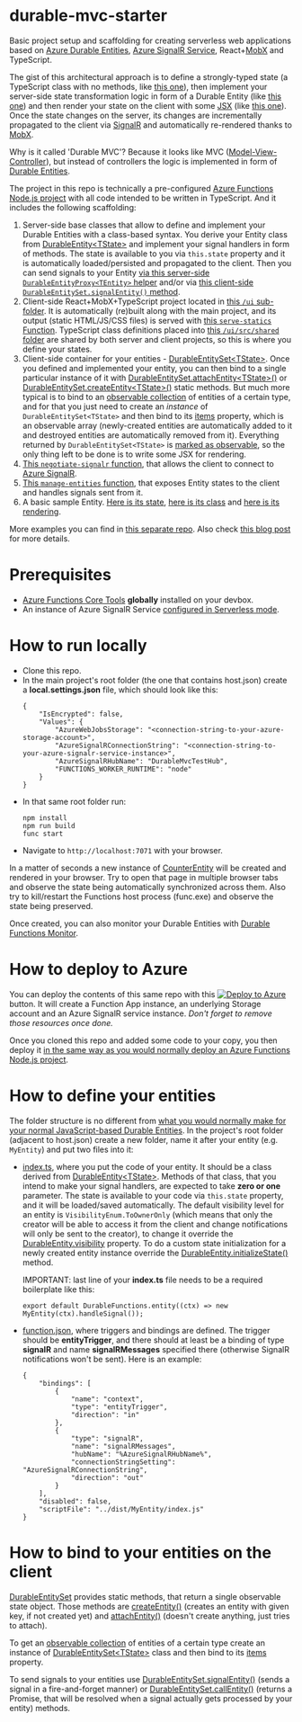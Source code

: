 # durable-mvc-starter

Basic project setup and scaffolding for creating serverless web applications based on [Azure Durable Entities](https://docs.microsoft.com/en-us/azure/azure-functions/durable/durable-functions-entities?tabs=javascript), [Azure SignalR Service](https://docs.microsoft.com/en-us/azure/azure-signalr/signalr-overview), React+[MobX](https://mobx.js.org) and TypeScript.

The gist of this architectural approach is to define a strongly-typed state (a TypeScript class with no methods, like [this one](https://github.com/scale-tone/durable-mvc-starter/blob/main/ui/src/shared/CounterState.ts)), then implement your server-side state transformation logic in form of a Durable Entity (like [this one](https://github.com/scale-tone/durable-mvc-starter/blob/main/CounterEntity/index.ts)) and then render your state on the client with some [JSX](https://www.typescriptlang.org/docs/handbook/jsx.html) (like [this one](https://github.com/scale-tone/durable-mvc-starter/blob/main/ui/src/App.tsx)). Once the state changes on the server, its changes are incrementally propagated to the client via [SignalR](https://docs.microsoft.com/en-us/azure/azure-signalr/signalr-overview) and automatically re-rendered thanks to [MobX](https://mobx.js.org).

Why is it called 'Durable MVC'? Because it looks like MVC ([Model-View-Controller](https://en.wikipedia.org/wiki/Model%E2%80%93view%E2%80%93controller)), but instead of controllers the logic is implemented in form of [Durable Entities](https://docs.microsoft.com/en-us/azure/azure-functions/durable/durable-functions-entities?tabs=javascript).

The project in this repo is technically a pre-configured [Azure Functions Node.js project](https://docs.microsoft.com/en-us/azure/azure-functions/functions-reference-node?tabs=v2#typescript) with all code intended to be written in TypeScript. And it includes the following scaffolding:
1. Server-side base classes that allow to define and implement your Durable Entities with a class-based syntax. You derive your Entity class from [DurableEntity\<TState\>](https://github.com/scale-tone/durable-mvc-starter/blob/main/common/DurableEntity.ts) and implement your signal handlers in form of methods. The state is available to you via `this.state` property and it is automatically loaded/persisted and propagated to the client. Then you can send signals to your Entity [via this server-side `DurableEntityProxy<TEntity>` helper](https://github.com/scale-tone/durable-mvc-starter/blob/main/common/DurableEntityProxy.ts) and/or via [this client-side `DurableEntitySet.signalEntity()` method](https://github.com/scale-tone/durable-mvc-starter/blob/main/ui/src/common/DurableEntitySet.ts#L112).
2. Client-side React+MobX+TypeScript project located in [this `/ui` sub-folder](https://github.com/scale-tone/durable-mvc-starter/tree/main/ui). It is automatically (re)built along with the main project, and its output (static HTML/JS/CSS files) is served with [this `serve-statics` Function](https://github.com/scale-tone/durable-mvc-starter/blob/main/serve-statics/index.ts). TypeScript class definitions placed into [this `/ui/src/shared` folder](https://github.com/scale-tone/durable-mvc-starter/tree/main/ui/src/shared) are shared by both server and client projects, so this is where you define your states.
3. Client-side container for your entities - [DurableEntitySet\<TState\>](https://github.com/scale-tone/durable-mvc-starter/blob/main/ui/src/common/DurableEntitySet.ts). Once you defined and implemented your entity, you can then bind to a single particular instance of it with [DurableEntitySet.attachEntity\<TState\>()](https://github.com/scale-tone/durable-mvc-starter/blob/main/ui/src/common/DurableEntitySet.ts#L79) or [DurableEntitySet.createEntity\<TState\>()](https://github.com/scale-tone/durable-mvc-starter/blob/main/ui/src/common/DurableEntitySet.ts#L103) static methods. But much more typical is to bind to an [observable collection](https://mobx.js.org/observable-state.html) of entities of a certain type, and for that you just need to create an *instance* of `DurableEntitySet<TState>` and then bind to its [items](https://github.com/scale-tone/durable-mvc-starter/blob/main/ui/src/common/DurableEntitySet.ts#L18) property, which is an observable array (newly-created entities are automatically added to it and destroyed entities are automatically removed from it). Everything returned by `DurableEntitySet<TState>` is [marked as observable](https://mobx.js.org/observable-state.html#makeautoobservable), so the only thing left to be done is to write some JSX for rendering.
4. [This `negotiate-signalr` function](https://github.com/scale-tone/durable-mvc-starter/blob/main/negotiate-signalr/index.ts), that allows the client to connect to [Azure SignalR](https://docs.microsoft.com/en-us/azure/azure-signalr/signalr-overview).
5. [This `manage-entities` function](https://github.com/scale-tone/durable-mvc-starter/blob/main/manage-entities/index.ts), that exposes Entity states to the client and handles signals sent from it.
6. A basic sample Entity. [Here is its state](https://github.com/scale-tone/durable-mvc-starter/blob/main/ui/src/shared/CounterState.ts), [here is its class](https://github.com/scale-tone/durable-mvc-starter/blob/main/CounterEntity/index.ts) and [here is its rendering](https://github.com/scale-tone/durable-mvc-starter/blob/main/ui/src/App.tsx#L26).

More examples you can find in [this separate repo](https://github.com/scale-tone/durable-mvc-samples).
Also check [this blog post](https://scale-tone.github.io/2021/03/15/durable-mvc) for more details.

# Prerequisites
* [Azure Functions Core Tools](https://www.npmjs.com/package/azure-functions-core-tools) **globally** installed on your devbox.
* An instance of Azure SignalR Service [configured in Serverless mode](https://docs.microsoft.com/en-us/azure/azure-signalr/concept-service-mode#serverless-mode).

# How to run locally

* Clone this repo.
* In the main project's root folder (the one that contains host.json) create a **local.settings.json** file, which should look like this:
  ```
  {
      "IsEncrypted": false,
      "Values": {
          "AzureWebJobsStorage": "<connection-string-to-your-azure-storage-account>",
          "AzureSignalRConnectionString": "<connection-string-to-your-azure-signalr-service-instance>",
          "AzureSignalRHubName": "DurableMvcTestHub",
          "FUNCTIONS_WORKER_RUNTIME": "node"
      }
  }
  ```
* In that same root folder run:
  ```
  npm install
  npm run build
  func start
  ```
* Navigate to `http://localhost:7071` with your browser.

In a matter of seconds a new instance of [CounterEntity](https://github.com/scale-tone/durable-mvc-starter/blob/main/CounterEntity/index.ts) will be created and rendered in your browser. Try to open that page in multiple browser tabs and observe the state being automatically synchronized across them. Also try to kill/restart the Functions host process (func.exe) and observe the state being preserved.

Once created, you can also monitor your Durable Entities with [Durable Functions Monitor](https://github.com/scale-tone/DurableFunctionsMonitor).

# How to deploy to Azure

You can deploy the contents of this same repo with this
[![Deploy to Azure](https://aka.ms/deploytoazurebutton)](https://portal.azure.com/#create/Microsoft.Template/uri/https%3A%2F%2Fraw.githubusercontent.com%2Fscale-tone%2Fdurable-mvc-starter%2Fmain%2Farm-template.json) button. It will create a Function App instance, an underlying Storage account and an Azure SignalR service instance. *Don't forget to remove those resources once done.*

Once you cloned this repo and added some code to your copy, you then deploy it [in the same way as you would normally deploy an Azure Functions Node.js project](https://docs.microsoft.com/en-us/azure/azure-functions/functions-reference-node?tabs=v2#deploying-with-dependencies).

# How to define your entities

The folder structure is no different from [what you would normally make for your normal JavaScript-based Durable Entities](https://docs.microsoft.com/en-us/azure/azure-functions/durable/durable-functions-entities?tabs=javascript#define-entities). In the project's root folder (adjacent to host.json) create a new folder, name it after your entity (e.g. `MyEntity`) and put two files into it:
* [index.ts](https://github.com/scale-tone/durable-mvc-starter/blob/main/CounterEntity/index.ts), where you put the code of your entity. It should be a class derived from [DurableEntity\<TState\>](https://github.com/scale-tone/durable-mvc-starter/blob/main/common/DurableEntity.ts). Methods of that class, that you intend to make your signal handlers, are expected to take **zero or one** parameter. The state is available to your code via `this.state` property, and it will be loaded/saved automatically. The default visibility level for an entity is `VisibilityEnum.ToOwnerOnly` (which means that only the creator will be able to access it from the client and change notifications will only be sent to the creator), to change it override the [DurableEntity.visibility](https://github.com/scale-tone/durable-mvc-starter/blob/main/common/DurableEntity.ts#L41) property. To do a custom state initialization for a newly created entity instance override the [DurableEntity.initializeState()](https://github.com/scale-tone/durable-mvc-starter/blob/main/common/DurableEntity.ts#L36) method. 
    
    IMPORTANT: last line of your **index.ts** file needs to be a required boilerplate like this:
    ```
    export default DurableFunctions.entity((ctx) => new MyEntity(ctx).handleSignal());
    ```
    
* [function.json](https://github.com/scale-tone/durable-mvc-starter/blob/main/CounterEntity/function.json), where triggers and bindings are defined. The trigger should be **entityTrigger**, and there should at least be a binding of type **signalR** and name **signalRMessages** specified there (otherwise SignalR notifications won't be sent). Here is an example:
    ```
    {
        "bindings": [
            {
                "name": "context",
                "type": "entityTrigger",
                "direction": "in"
            },
            {
                "type": "signalR",
                "name": "signalRMessages",
                "hubName": "%AzureSignalRHubName%",
                "connectionStringSetting": "AzureSignalRConnectionString",
                "direction": "out"
            }
        ],
        "disabled": false,
        "scriptFile": "../dist/MyEntity/index.js"
    }    
    ```
  
# How to bind to your entities on the client

[DurableEntitySet](https://github.com/scale-tone/durable-mvc-starter/blob/main/ui/src/common/DurableEntitySet.ts) provides static methods, that return a single observable state object. Those methods are [createEntity()](https://github.com/scale-tone/durable-mvc-starter/blob/main/ui/src/common/DurableEntitySet.ts#L109) (creates an entity with given key, if not created yet) and [attachEntity()](https://github.com/scale-tone/durable-mvc-starter/blob/main/ui/src/common/DurableEntitySet.ts#L85) (doesn't create anything, just tries to attach).

To get an [observable collection](https://mobx.js.org/observable-state.html) of entities of a certain type create an instance of [DurableEntitySet\<TState\>](https://github.com/scale-tone/durable-mvc-starter/blob/main/ui/src/common/DurableEntitySet.ts) class and then bind to its [items](https://github.com/scale-tone/durable-mvc-starter/blob/main/ui/src/common/DurableEntitySet.ts#L18) property.

To send signals to your entities use [DurableEntitySet.signalEntity()](https://github.com/scale-tone/durable-mvc-starter/blob/main/ui/src/common/DurableEntitySet.ts#L118) (sends a signal in a fire-and-forget manner) or [DurableEntitySet.callEntity()](https://github.com/scale-tone/durable-mvc-starter/blob/main/ui/src/common/DurableEntitySet.ts#L128) (returns a Promise, that will be resolved when a signal actually gets processed by your entity) methods.
